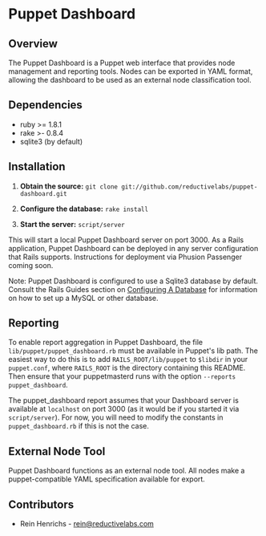 # Puppet Dashboard

## Overview

The Puppet Dashboard is a Puppet web interface that provides node
management and reporting tools. Nodes can be exported in YAML format, allowing the dashboard to be used as an external node classification tool.

## Dependencies

* ruby >= 1.8.1
* rake >- 0.8.4
* sqlite3 (by default)

## Installation

1. **Obtain the source:** `git clone git://github.com/reductivelabs/puppet-dashboard.git`

2. **Configure the database:** `rake install`

3. **Start the server:** `script/server`

This will start a local Puppet Dashboard server on port 3000. As a Rails application, Puppet Dashboard can be deployed in any server configuration that Rails supports. Instructions for deployment via Phusion Passenger coming soon.

Note: Puppet Dashboard is configured to use a Sqlite3 database by default. Consult the Rails Guides section on [Configuring A Database](http://guides.rubyonrails.org/getting_started.html#configuring-a-database) for information on how to set up a MySQL or other database.

## Reporting

To enable report aggregation in Puppet Dashboard, the file `lib/puppet/puppet_dashboard.rb` must be available in Puppet's lib path. The easiest way to do this is to add `RAILS_ROOT/lib/puppet` to `$libdir` in your `puppet.conf`, where `RAILS_ROOT` is the directory containing this README. Then ensure that your puppetmasterd runs with the option `--reports puppet_dashboard`.

The puppet_dashboard report assumes that your Dashboard server is available at `localhost` on port 3000 (as it would be if you started it via `script/server`). For now, you will need to modify the constants in `puppet_dashboard.rb` if this is not the case.

## External Node Tool

Puppet Dashboard functions as an external node tool. All nodes make a puppet-compatible YAML specification available for export.

## Contributors

* Rein Henrichs - rein@reductivelabs.com
